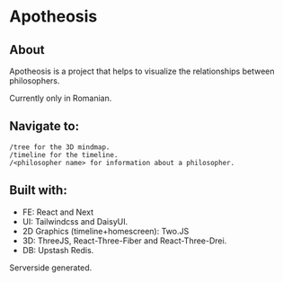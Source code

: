 # Apotheosis

## About

Apotheosis is a project that helps to visualize the relationships between philosophers.

Currently only in Romanian.

## Navigate to:
	/tree for the 3D mindmap.
	/timeline for the timeline.
   	/<philosopher name> for information about a philosopher.

## Built with:

+ FE: React and Next
+ UI: Tailwindcss and DaisyUI.
+ 2D Graphics (timeline+homescreen): Two.JS
+ 3D: ThreeJS, React-Three-Fiber and React-Three-Drei.
+ DB: Upstash Redis.

Serverside generated.
